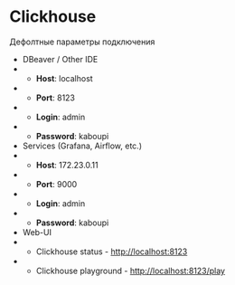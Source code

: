 # Clickhouse

Дефолтные параметры подключения

- DBeaver / Other IDE
- - **Host**: localhost 
- - **Port**: 8123
- - **Login**: admin
- - **Password**: kaboupi
- Services (Grafana, Airflow, etc.)
- - **Host**: 172.23.0.11
- - **Port**: 9000
- - **Login**: admin
- - **Password**: kaboupi
- Web-UI
- - Clickhouse status - [http://localhost:8123](http://localhost:8123)
- - Clickhouse playground - [http://localhost:8123/play](http://localhost:8123/play)